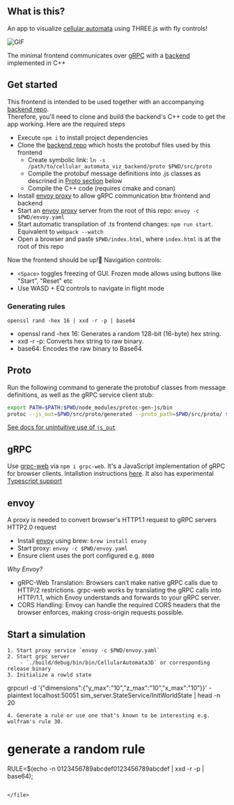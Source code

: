 ## What is this? 

An app to visualize [cellular automata](https://en.wikipedia.org/wiki/Cellular_automaton) using THREE.js with fly controls!

![GIF](https://github.com/lilfelix/cellular_automata_viz_frontend/blob/gif-upload/cell_automata_3D_viz.gif)

The minimal frontend communicates over [gRPC](https://grpc.io/) with a [backend](https://en.wikipedia.org/wiki/Cellular_automaton) implemented in C++

## Get started
This frontend is intended to be used together with an accompanying [backend repo](https://en.wikipedia.org/wiki/Cellular_automaton).  
Therefore, you'll need to clone and build the backend's C++ code to get the app working. Here are the required steps

- Execute `npm i` to install project dependencies
- Clone the [backend repo](https://github.com/lilfelix/cellular_automata_viz_backend/tree/main/src) which hosts the protobuf files used by this frontend
    - Create symbolic link: `ln -s /path/to/cellular_automata_viz_backend/proto $PWD/src/proto`
    - Compile the protobuf message definitions into .js classes as descrined in [Proto section](#proto) below
    - Compile the C++ code (requires cmake and conan)
- Install [envoy proxy](https://www.envoyproxy.io/) to allow gRPC communication btw frontend and backend
- Start an [envoy proxy](https://www.envoyproxy.io/) server from the root of this repo: `envoy -c $PWD/envoy.yaml`
- Start automatic transpilation of .ts frontend changes: `npm run start`. Equivalent to `webpack --watch`
- Open a browser and paste `$PWD/index.html`, where `index.html` is at the root of this repo

Now the frontend should be up!🚀 Navigation controls:  

- `<Space>` toggles freezing of GUI. Frozen mode allows using buttons like "Start", "Reset" etc
- Use WASD + EQ controls to navigate in flight mode

### Generating rules
`openssl rand -hex 16 | xxd -r -p | base64`
- openssl rand -hex 16: Generates a random 128-bit (16-byte) hex string.
- xxd -r -p: Converts hex string to raw binary.
-	base64: Encodes the raw binary to Base64.

## Proto

Run the following command to generate the protobuf classes from message definitions, as well as the gRPC service client stub:
```bash
export PATH=$PATH:$PWD/node_modules/protoc-gen-js/bin
protoc --js_out=$PWD/src/proto/generated --proto_path=$PWD/src/proto/ $PWD/src/proto/sim_server.proto
``` 
[See docs for unintuitive use of `js_out`](https://github.com/protocolbuffers/protobuf-javascript?tab=readme-ov-file#the---js_out-flag)

## gRPC

Use [grpc-web](https://github.com/grpc/grpc-web) via `npm i grpc-web`.
It's a JavaScript implementation of gRPC for browser clients. Intallstion instructions [here](https://github.com/grpc/grpc-web?tab=readme-ov-file#code-generator-plugins). It also has experimental [Typescript support](https://github.com/grpc/grpc-web/tree/master/net/grpc/gateway/examples/echo/ts-example)


## envoy

A proxy is needed to convert browser's HTTP1.1 request to gRPC servers HTTP2.0 request

- Install [envoy](https://www.envoyproxy.io/docs/envoy/latest/start/install) using brew: `brew install envoy`
- Start proxy: `envoy -c $PWD/envoy.yaml`
- Ensure client uses the port configured e.g. `8080`

*Why Envoy?*

-	gRPC-Web Translation: Browsers can’t make native gRPC calls due to HTTP/2 restrictions. grpc-web works by translating the gRPC calls into HTTP/1.1, which Envoy understands and forwards to your gRPC server.
-	CORS Handling: Envoy can handle the required CORS headers that the browser enforces, making cross-origin requests possible.

## Start a simulation

```
1. Start proxy service `envoy -c $PWD/envoy.yaml`
2. Start grpc server 
    - `./build/debug/bin/bin/CellularAutomata3D` or corresponding release binary
3. Initialize a rowld state
```
grpcurl -d '{"dimensions":{"y_max":"10","z_max":"10","x_max":"10"}}' -plaintext localhost:50051 sim_server.StateService/InitWorldState | head -n 20
```
4. Generate a rule or use one that's known to be interesting e.g. wolfram's rule 30.
```
# generate a random rule 
RULE=$(echo -n 0123456789abcdef0123456789abcdef | xxd -r -p | base64);
```

</file>
